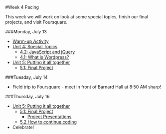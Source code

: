 #Week 4 Pacing

This week we will work on look at some special topics, finish our final projects, and visit Foursquare.


###Monday, July 13
- [Warm-up Activity](https://docs.google.com/presentation/d/1WSz8UBLOg_FuN_ET1hYWiYkHKDU-p8kbhVR3f77qHPQ/edit?usp=sharing)
- [Unit 4: Special Topics](https://github.com/fma2/pcp-intro-web-development/blob/master/units/4-specialtopics.md)
	- [4.2: JavaScript and jQuery](https://github.com/fma2/pcp-intro-web-development/blob/master/units/4-specialtopics.md#42-js)
	- [4.1: What is Wordpress?](https://github.com/fma2/pcp-intro-web-development/blob/master/units/4-specialtopics.md#41-wordpress)
- [Unit 5: Putting it all together](https://github.com/fma2/pcp-intro-web-development/blob/master/units/5-finalproject.md)
	- [5.1: Final Project]((https://github.com/fma2/pcp-intro-web-development/blob/master/units/5-finalproject.md))

###Tuesday, July 14

- Field trip to Foursquare - meet in front of Barnard Hall at 8:50 AM sharp!

###Thursday, July 16

- [Unit 5: Putting it all together](https://github.com/fma2/pcp-intro-web-development/blob/master/units/5-finalproject.md)
	- [5.1: Final Project]((https://github.com/fma2/pcp-intro-web-development/blob/master/units/5-finalproject.md))
		- [Project Presentations](https://github.com/fma2/pcp-intro-web-development/blob/master/units/5-finalproject.md#step-6-present)
	- [5.2 How to continue coding](https://github.com/fma2/pcp-intro-web-development/blob/master/units/5-finalproject.md#51-how-to-continue-coding)
- Celebrate!
